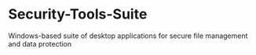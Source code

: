 # Security-Tools-Suite
Windows-based suite of desktop applications for secure file management and data protection
